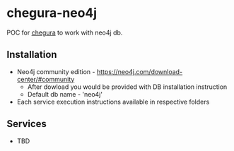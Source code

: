 # chegura-neo4j
POC for [chegura](https://github.com/Scorpibear/chegura) to work with neo4j db.

## Installation
 * Neo4j community edition - https://neo4j.com/download-center/#community
   * After dowload you would be provided with DB installation instruction
   * Default db name - 'neo4j'
 * Each service execution instructions available in respective folders

## Services
 * TBD

